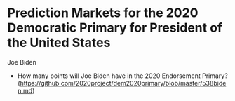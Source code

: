 # Prediction Markets for the 2020 Democratic Primary for President of the United States

Joe Biden
- How many points will Joe Biden have in the 2020 Endorsement Primary? (https://github.com/2020project/dem2020primary/blob/master/538biden.md) 

